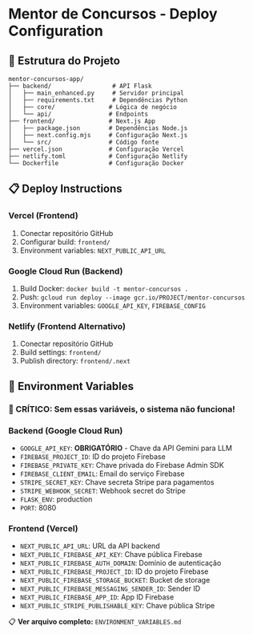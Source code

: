 # Mentor de Concursos - Deploy Configuration

## 🚀 Estrutura do Projeto

```
mentor-concursos-app/
├── backend/                 # API Flask
│   ├── main_enhanced.py     # Servidor principal
│   ├── requirements.txt     # Dependências Python
│   ├── core/               # Lógica de negócio
│   └── api/                # Endpoints
├── frontend/               # Next.js App
│   ├── package.json        # Dependências Node.js
│   ├── next.config.mjs     # Configuração Next.js
│   └── src/                # Código fonte
├── vercel.json             # Configuração Vercel
├── netlify.toml            # Configuração Netlify
└── Dockerfile              # Configuração Docker
```

## 📋 Deploy Instructions

### Vercel (Frontend)
1. Conectar repositório GitHub
2. Configurar build: `frontend/`
3. Environment variables: `NEXT_PUBLIC_API_URL`

### Google Cloud Run (Backend)
1. Build Docker: `docker build -t mentor-concursos .`
2. Push: `gcloud run deploy --image gcr.io/PROJECT/mentor-concursos`
3. Environment variables: `GOOGLE_API_KEY`, `FIREBASE_CONFIG`

### Netlify (Frontend Alternativo)
1. Conectar repositório GitHub
2. Build settings: `frontend/`
3. Publish directory: `frontend/.next`

## 🔧 Environment Variables

### 🚨 CRÍTICO: Sem essas variáveis, o sistema não funciona!

### Backend (Google Cloud Run)
- `GOOGLE_API_KEY`: **OBRIGATÓRIO** - Chave da API Gemini para LLM
- `FIREBASE_PROJECT_ID`: ID do projeto Firebase
- `FIREBASE_PRIVATE_KEY`: Chave privada do Firebase Admin SDK
- `FIREBASE_CLIENT_EMAIL`: Email do serviço Firebase
- `STRIPE_SECRET_KEY`: Chave secreta Stripe para pagamentos
- `STRIPE_WEBHOOK_SECRET`: Webhook secret do Stripe
- `FLASK_ENV`: production
- `PORT`: 8080

### Frontend (Vercel)
- `NEXT_PUBLIC_API_URL`: URL da API backend
- `NEXT_PUBLIC_FIREBASE_API_KEY`: Chave pública Firebase
- `NEXT_PUBLIC_FIREBASE_AUTH_DOMAIN`: Domínio de autenticação
- `NEXT_PUBLIC_FIREBASE_PROJECT_ID`: ID do projeto Firebase
- `NEXT_PUBLIC_FIREBASE_STORAGE_BUCKET`: Bucket de storage
- `NEXT_PUBLIC_FIREBASE_MESSAGING_SENDER_ID`: Sender ID
- `NEXT_PUBLIC_FIREBASE_APP_ID`: App ID Firebase
- `NEXT_PUBLIC_STRIPE_PUBLISHABLE_KEY`: Chave pública Stripe

📋 **Ver arquivo completo:** `ENVIRONMENT_VARIABLES.md`
